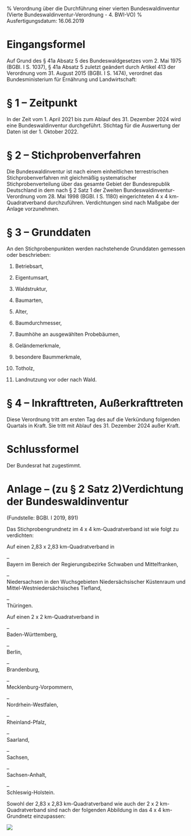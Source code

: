 % Verordnung über die Durchführung einer vierten Bundeswaldinventur  (Vierte Bundeswaldinventur-Verordnung - 4. BWI-VO)
% Ausfertigungsdatum: 16.06.2019
 
# Eingangsformel

Auf Grund des § 41a Absatz 5 des Bundeswaldgesetzes vom 2. Mai 1975 (BGBl. I S. 1037), § 41a Absatz 5 zuletzt geändert durch Artikel 413 der Verordnung vom 31. August 2015 (BGBl. I S. 1474), verordnet das Bundesministerium für Ernährung und Landwirtschaft:

# § 1 – Zeitpunkt

In der Zeit vom 1. April 2021 bis zum Ablauf des 31. Dezember 2024 wird eine Bundeswaldinventur durchgeführt. Stichtag für die Auswertung der Daten ist der 1. Oktober 2022.

# § 2 – Stichprobenverfahren

Die Bundeswaldinventur ist nach einem einheitlichen terrestrischen Stichprobenverfahren mit gleichmäßig systematischer Stichprobenverteilung über das gesamte Gebiet der Bundesrepublik Deutschland in dem nach § 2 Satz 1 der Zweiten Bundeswaldinventur-Verordnung vom 28. Mai 1998 (BGBl. I S. 1180) eingerichteten 4 x 4 km-Quadratverband durchzuführen. Verdichtungen sind nach Maßgabe der Anlage vorzunehmen.

# § 3 – Grunddaten

An den Stichprobenpunkten werden nachstehende Grunddaten gemessen oder beschrieben:

1. Betriebsart,

2. Eigentumsart,

3. Waldstruktur,

4. Baumarten,

5. Alter,

6. Baumdurchmesser,

7. Baumhöhe an ausgewählten Probebäumen,

8. Geländemerkmale,

9. besondere Baummerkmale,

10. Totholz,

11. Landnutzung vor oder nach Wald.

# § 4 – Inkrafttreten, Außerkrafttreten

Diese Verordnung tritt am ersten Tag des auf die Verkündung folgenden Quartals in Kraft. Sie tritt mit Ablauf des 31. Dezember 2024 außer Kraft.

# Schlussformel

Der Bundesrat hat zugestimmt.

# Anlage – (zu § 2 Satz 2)Verdichtung der Bundeswaldinventur

(Fundstelle: BGBl. I 2019, 891)

Das Stichprobengrundnetz im 4 x 4 km-Quadratverband ist wie folgt zu verdichten:

Auf einen 2,83 x 2,83 km-Quadratverband in

–  
Bayern im Bereich der Regierungsbezirke Schwaben und Mittelfranken,

–  
Niedersachsen in den Wuchsgebieten Niedersächsischer Küstenraum und Mittel-Westniedersächsisches Tiefland,

–  
Thüringen.

Auf einen 2 x 2 km-Quadratverband in

–  
Baden-Württemberg,

–  
Berlin,

–  
Brandenburg,

–  
Mecklenburg-Vorpommern,

–  
Nordrhein-Westfalen,

–  
Rheinland-Pfalz,

–  
Saarland,

–  
Sachsen,

–  
Sachsen-Anhalt,

–  
Schleswig-Holstein.

Sowohl der 2,83 x 2,83 km-Quadratverband wie auch der 2 x 2 km-Quadratverband sind nach der folgenden Abbildung in das 4 x 4 km-Grundnetz einzupassen:

![](https://www.gesetze-im-internet.de/normengrafiken/bgbl1_2019/j0890-1_0010.jpg)
